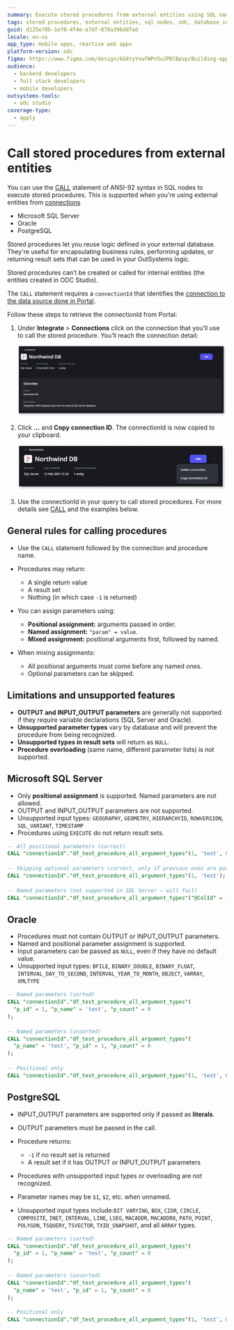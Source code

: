 ```yaml
---
summary: Execute stored procedures from external entities using SQL nodes in OutSystems Developer Cloud (ODC) by obtaining a connectionId from Portal and using the CALL statement.
tags: stored procedures, external entities, sql nodes, odc, database integration
guid: d125e70b-1ef0-4f4e-a7df-070a396ddfad
locale: en-us
app_type: mobile apps, reactive web apps
platform-version: odc
figma: https://www.figma.com/design/6G4tyYswfWPn5uJPDlBpvp/Building-apps?node-id=7307-1657
audience:
  - backend developers
  - full stack developers
  - mobile developers
outsystems-tools:
  - odc studio
coverage-type:
  - apply
---
```


# Call stored procedures from external entities

You can use the [CALL](call.md) statement of ANSI-92 syntax in SQL nodes to execute stored procedures. This is supported when you're using external entities from [connections](../../../../integration-with-systems/external-databases/create-connection-external-data.md)

* Microsoft SQL Server  
* Oracle  
* PostgreSQL

Stored procedures let you reuse logic defined in your external database. They're useful for encapsulating business rules, performing updates, or returning result sets that can be used in your OutSystems logic.

Stored procedures can’t be created or called for internal entities (the entities created in ODC Studio).

The `CALL` statement requires a `connectionId` that identifies the [connection to the data source done in Portal](../../../../integration-with-systems/external-databases/create-connection-external-data.md). 

Follow these steps to retrieve  the connectionId from Portal:

1. Under **Integrate** \> **Connections** click on the connection that you’ll use to call the stored procedure. You’ll reach the connection detail:

    ![OutSystems Data Cloud interface showing the connection detail page for Northwind DB.](images/connection-id-pl.png "Connection Detail Page")

1. Click **…** and **Copy connection ID**. The connectionId is now copied to your clipboard.

    ![OutSystems Data Cloud interface showing the option to copy the connection ID for Northwind DB.](images/copy-connection-id-pl.png "Copy Connection ID")

1. Use the connectionId in your query to call stored procedures. For more details see [CALL](call.md) and the examples below. 


## General rules for calling procedures

* Use the `CALL` statement followed by the connection and procedure name.  
* Procedures may return:  
  * A single return value  
  * A result set  
  * Nothing (in which case `-1` is returned)  

* You can assign parameters using:  
  * **Positional assignment:** arguments passed in order.  
  * **Named assignment:** `"param" = value`.  
  * **Mixed assignment:** positional arguments first, followed by named.  

* When mixing assignments:  
  * All positional arguments must come before any named ones.  
  * Optional parameters can be skipped.

## Limitations and unsupported features

* **OUTPUT and INPUT\_OUTPUT parameters** are generally not supported if they require variable declarations (SQL Server and Oracle).  
* **Unsupported parameter types** vary by database and will prevent the procedure from being recognized.  
* **Unsupported types in result sets** will return as `NULL`.  
* **Procedure overloading** (same name, different parameter lists) is not supported.

## Microsoft SQL Server

* Only **positional assignment** is supported. Named parameters are not allowed.  
* OUTPUT and INPUT\_OUTPUT parameters are not supported.  
* Unsupported input types: `GEOGRAPHY`, `GEOMETRY`, `HIERARCHYID`, `ROWVERSION`, `SQL_VARIANT`, `TIMESTAMP`
* Procedures using `EXECUTE` do not return result sets.

```sql
-- All positional parameters (correct)
CALL "connectionId"."df_test_procedure_all_argument_types"(1, 'test', 0);

-- Skipping optional parameters (correct, only if previous ones are passed)
CALL "connectionId"."df_test_procedure_all_argument_types"(1, 'test');

-- Named parameters (not supported in SQL Server – will fail)
CALL "connectionId"."df_test_procedure_all_argument_types"("@ColId" = 1, "@ColName" = 'test', "@ColCount" = 0);
```

## Oracle

* Procedures must not contain OUTPUT or INPUT\_OUTPUT parameters.  
* Named and positional parameter assignment is supported.  
* Input parameters can be passed as `NULL`, even if they have no default value.  
* Unsupported input types: `BFILE`, `BINARY_DOUBLE`, `BINARY_FLOAT`, `INTERVAL_DAY_TO_SECOND`, `INTERVAL_YEAR_TO_MONTH`, `OBJECT`, `VARRAY`, `XMLTYPE`

```sql
-- Named parameters (sorted)
CALL "connectionId"."df_test_procedure_all_argument_types"(
  "p_id" = 1, "p_name" = 'test', "p_count" = 0
);

-- Named parameters (unsorted)
CALL "connectionId"."df_test_procedure_all_argument_types"(
  "p_name" = 'test', "p_id" = 1, "p_count" = 0
);

-- Positional only
CALL "connectionId"."df_test_procedure_all_argument_types"(1, 'test', 0);
```

## PostgreSQL

* INPUT\_OUTPUT parameters are supported only if passed as **literals**.  

* OUTPUT parameters must be passed in the call.  

* Procedure returns:  
  * `-1` if no result set is returned  
  * A result set if it has OUTPUT or INPUT\_OUTPUT parameters  

* Procedures with unsupported input types or overloading are not recognized.  

* Parameter names may be `$1`, `$2`, etc. when unnamed.  

* Unsupported input types include:`BIT VARYING`, `BOX`, `CIDR`, `CIRCLE`, `COMPOSITE`, `INET`, `INTERVAL`, `LINE`, `LSEG`, `MACADDR`, `MACADDR8`, `PATH`, `POINT`, `POLYGON`, `TSQUERY`, `TSVECTOR`, `TXID_SNAPSHOT`, and all `ARRAY` types.

```sql
-- Named parameters (sorted)
CALL "connectionId"."df_test_procedure_all_argument_types"(
  "p_id" = 1, "p_name" = 'test', "p_count" = 0
);

-- Named parameters (unsorted)
CALL "connectionId"."df_test_procedure_all_argument_types"(
  "p_name" = 'test', "p_id" = 1, "p_count" = 0
);

-- Positional only
CALL "connectionId"."df_test_procedure_all_argument_types"(1, 'test', 0);
```
